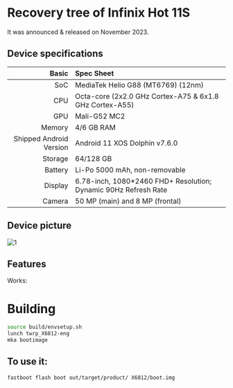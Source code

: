 #  Recovery tree of  Infinix Hot 11S

It was announced & released on November 2023.

## Device specifications

Basic   | Spec Sheet
-------:|:-------------------------
SoC     | MediaTek Helio G88 (MT6769) (12nm)
CPU     | Octa-core (2x2.0 GHz Cortex-A75 & 6x1.8 GHz Cortex-A55)
GPU     | Mali-G52 MC2
Memory  | 4/6 GB RAM
Shipped Android Version | Android 11 XOS Dolphin v7.6.0
Storage | 64/128 GB
Battery | Li-Po 5000 mAh, non-removable
Display | 6.78-inch, 1080*2460 FHD+ Resolution; Dynamic 90Hz Refresh Rate
Camera  | 50 MP (main) and 8 MP (frontal)

## Device picture

![1]()


## Features

Works:

# Building
```bash
source build/envsetup.sh
lunch twrp_X6812-eng
mka bootimage
```

## To use it:

```
fastboot flash boot out/target/product/ X6812/boot.img
```
